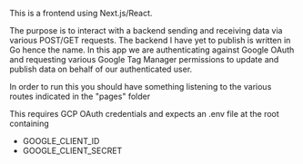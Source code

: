This is a frontend using Next.js/React.

The purpose is to interact with a backend sending and receiving data via various POST/GET requests.  The backend I have yet to publish is written in Go hence the name. In this app we are authenticating against Google OAuth and requesting various Google Tag Manager permissions to update and publish data on behalf of our authenticated user.

In order to run this you should have something listening to the various routes indicated in the "pages" folder

This requires GCP OAuth credentials and expects an .env file at the root containing
- GOOGLE_CLIENT_ID
- GOOGLE_CLIENT_SECRET